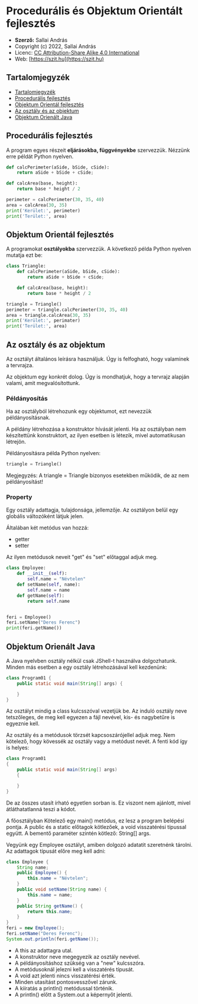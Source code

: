 # Procedurális és Objektum Orientált fejlesztés

* **Szerző:** Sallai András
* Copyright (c) 2022, Sallai András
* Licenc: [CC Attribution-Share Alike 4.0 International](https://creativecommons.org/licenses/by-sa/4.0/)
* Web: [https://szit.hu](https://szit.hu)

## Tartalomjegyzék

* [Tartalomjegyzék](#tartalomjegyzék)
* [Procedurális fejlesztés](#procedurális-fejlesztés)
* [Objektum Orientál fejlesztés](#objektum-orientál-fejlesztés)
* [Az osztály és az objektum](#az-osztály-és-az-objektum)
* [Objektum Orienált Java](#objektum-orienált-java)

## Procedurális fejlesztés

A program egyes részeit **eljárásokba,
függvényekbe** szervezzük. Nézzünk erre példát Python nyelven.

```python
def calcPerimeter(aSide, bSide, cSide):
    return aSide + bSide + cSide;

def calcArea(base, height):
    return base * height / 2

perimeter = calcPerimeter(30, 35, 40)
area = calcArea(30, 35)
print('Kerület:', perimeter)
print('Terület:', area)
```

## Objektum Orientál fejlesztés

A programokat **osztályokba** szervezzük. A következő példa Python nyelven mutatja ezt be:

```python
class Triangle:
    def calcPerimeter(aSide, bSide, cSide):
        return aSide + bSide + cSide;

    def calcArea(base, height):
        return base * height / 2

triangle = Triangle()
perimeter = triangle.calcPerimeter(30, 35, 40)
area = triangle.calcArea(30, 35)
print('Kerület:', perimater)
print('Terület:', area)
```

## Az osztály és az objektum

Az osztályt általános leírásra használjuk. Úgy is felfogható, hogy valaminek a tervrajza.

Az objektum egy konkrét dolog. Úgy is mondhatjuk, hogy a tervrajz alapján valami, amit megvalósítottunk.

### Példányosítás

Ha az osztályból létrehozunk egy objektumot, ezt nevezzük példányosításnak.

A példány létrehozása a konstruktor hívását jelenti. Ha az osztályban nem készítettünk konstruktort, az ilyen esetben is létezik, mivel automatikusan létrejön.

Példányosításra példa Python nyelven:

```python
triangle = Triangle()
```

Megjegyzés: A triangle = Triangle bizonyos esetekben működik, de az nem példányosítást!

### Property

Egy osztály adattagja, tulajdonsága, jellemzője. Az osztályon belül egy globális változóként látjuk jelen.

Általában két metódus van hozzá:

* getter
* setter

Az ilyen metódusok neveit "get" és "set" előtaggal adjuk meg.

```python
class Employee:
    def __init__(self):
        self.name = "Névtelen"
    def setName(self, name):
        self.name = name
    def getName(self):
        return self.name


feri = Employee()
feri.setName("Deres Ferenc")
print(feri.getName())
```

## Objektum Orienált Java

A Java nyelvben osztály nélkül csak JShell-t használva dolgozhatunk. Minden más esetben a egy osztály létrehozásával kell kezdenünk:

```java
class Program01 {
    public static void main(String[] args) {

    }
}
```

Az osztályt mindig a class kulcsszóval vezetjük be. Az induló osztály neve tetszőleges, de meg kell egyezen a fájl nevével, kis- és nagybetűre is egyeznie kell.

Az osztály és a metódusok törzsét kapcsoszárójellel adjuk meg. Nem kötelező, hogy kövessék az osztály vagy a metódust nevét. A fenti kód így is  helyes:

```java
class Program01 
{
    public static void main(String[] args) 
    {

    }
}
```

De az összes utasít írható egyetlen sorban is. Ez viszont nem ajánlott, mivel átláthatatlanná teszi a kódot.

A főosztályban Kötelező egy main() metódus, ez lesz a program belépési pontja. A public és a static előtagok kötlezőek, a void visszatérési típussal együtt. A bementő paraméter szintén kötlező: String[] args.

Vegyünk egy Employee osztályt, amiben dolgozó adatatit szeretnénk tárolni. Az adattagok típusát előre meg kell adni:

```java
class Employee {
    String name;
    public Employee() {
        this.name = "Névtelen";
    }
    public void setName(String name) {
        this.name = name;
    }
    public String getName() {
        return this.name;
    }
}
feri = new Employee();
feri.setName("Deres Ferenc");
System.out.println(feri.getName());
```

* A this az adattagra utal.
* A konstruktor neve megegyezik az osztály nevével.
* A példányosításhoz szükség van a "new" kulcsszóra.
* A metódusoknál jelezni kell a visszatérés típusát.
* A void azt jelenti nincs visszatérési érték.
* Minden utasítást pontosvesszővel zárunk.
* A kiíratás a println() metódussal történik.
* A println() előtt a System.out a képernyőt jelenti.
